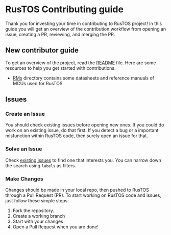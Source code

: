 # RusTOS Contributing guide

Thank you for investing your time in contributing to RusTOS project!
In this guide you will get an overview of the contribution workflow from opening an issue, creating a PR, reviewing, and merging the PR.

## New contributor guide

To get an overview of the project, read the [README](README.md) file. Here are some resources to help you get started with contributions.
- [RMs](2.RMs) directory contains some datasheets and reference manuals of MCUs used for RusTOS

## Issues 

### Create an Issue
You should check existing issues before opening new ones. If you could do work on an existing issue, do that first.
If you detect a bug or a important misfunction within RusTOS code, then surely open an issue for that.

### Solve an Issue
Check [existing issues](https://github.com/FZann/RusTOS/issues) to find one that interests you. You can narrow down the search using `labels` as filters. 

### Make Changes

Changes should be made in your local repo, then pushed to RusTOS through a Pull Request (PR). To start working on RusTOS code and issues, just follow these simple steps:

1. Fork the repository.
2. Create a working branch
3. Start with your changes
4. Open a Pull Request when you are done!

